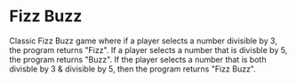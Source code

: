 # Fizz Buzz

Classic Fizz Buzz game where if a player selects a number divisible by 3, the program returns "Fizz".
If a player selects a number that is divisble by 5, the program returns "Buzz". If the player selects
a number that is both divisble by 3 & divisible by 5, then the program returns "Fizz Buzz".